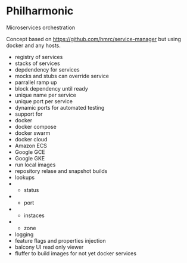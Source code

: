 # Philharmonic

Microservices orchestration

Concept based on https://github.com/hmrc/service-manager but using docker and any hosts.

* registry of services
* stacks of services
* depdendency for services
* mocks and stubs can override service
* parrallel ramp up
* block dependency until ready
* unique name per service
* unique port per service
* dynamic ports for automated testing
* support for
 * docker
 * docker compose
 * docker swarm
 * docker cloud
 * Amazon ECS
 * Google GCE
 * Google GKE
* run local images
* repository relase and snapshot builds
* lookups
* * status
* * port
* * instaces
* * zone
* logging
* feature flags and properties injection
* balcony UI read only viewer
* fluffer to build images for not yet docker services
